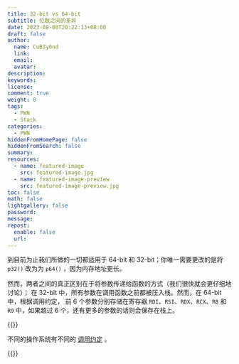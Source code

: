 ```yaml
---
title: 32-bit vs 64-bit
subtitle: 位数之间的差异
date: 2023-08-08T20:22:13+08:00
draft: false
author:
  name: CuB3y0nd
  link:
  email:
  avatar:
description:
keywords:
license:
comment: true
weight: 0
tags:
  - PWN
  - Stack
categories:
  - PWN
hiddenFromHomePage: false
hiddenFromSearch: false
summary:
resources:
  - name: featured-image
    src: featured-image.jpg
  - name: featured-image-preview
    src: featured-image-preview.jpg
toc: false
math: false
lightgallery: false
password:
message:
repost:
  enable: false
  url:
---
```


到目前为止我们所做的一切都适用于 64-bit 和 32-bit；你唯一需要更改的是将 `p32()`
改为为 `p64()` ，因为内存地址更长。

然而，两者之间的真正区别在于将参数传递给函数的方式（我们很快就会更仔细地讨论）；
在 32-bit 中，所有参数在调用函数之前都被压入栈。然而，在 64-bit 中，根据调用约定，
前 6 个参数分别存储在寄存器 `RDI`、`RSI`、`RDX`、`RCX`、`R8` 和 `R9` 中，如果超过
6 个，还有更多的参数的话则会保存在栈上。

<!--more-->

{{<admonition type="warning">}}

不同的操作系统有不同的 [调用约定](https://zh.wikipedia.org/wiki/X86%E8%B0%83%E7%94%A8%E7%BA%A6%E5%AE%9A) 。

{{</admonition>}}
